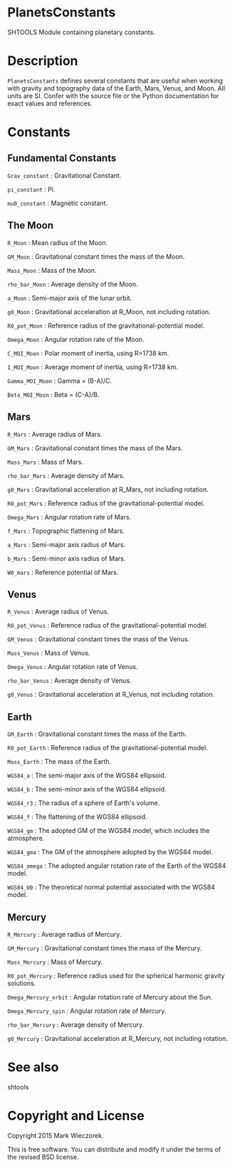 # PlanetsConstants

SHTOOLS Module containing planetary constants.

# Description

`PlanetsConstants` defines several constants that are useful when working with gravity and topography data of the Earth, Mars, Venus, and Moon. All units are SI. Confer with the source file or the Python documentation for exact values and references.

# Constants

## Fundamental Constants

`Grav_constant`
:   Gravitational Constant.

`pi_constant`
:   Pi.

`mu0_constant` 
:   Magnetic constant.


## The Moon

`R_Moon`
:   Mean radius of the Moon.

`GM_Moon`
:   Gravitational constant times the mass of the Moon.

`Mass_Moon`
:   Mass of the Moon.

`rho_bar_Moon`
:   Average density of the Moon.

`a_Moon`
:   Semi-major axis of the lunar orbit.

`g0_Moon`
:   Gravitational acceleration at R_Moon, not including rotation.

`R0_pot_Moon`
:   Reference radius of the gravitational-potential model.

`Omega_Moon`
:   Angular rotation rate of the Moon.

`C_MOI_Moon`
:   Polar moment of inertia, using R=1738 km.

`I_MOI_Moon`
:   Average moment of inertia, using R=1738 km.

`Gamma_MOI_Moon`
:   Gamma = (B-A)/C.

`Beta_MOI_Moon`
:   Beta = (C-A)/B.

## Mars

`R_Mars`
:   Average radius of Mars.

`GM_Mars` 
:   Gravitational constant times the mass of the Mars.

`Mass_Mars`
:   Mass of Mars.

`rho_bar_Mars`
:   Average density of Mars.

`g0_Mars`
:   Gravitational acceleration at R_Mars, not including rotation.

`R0_pot_Mars`
:   Reference radius of the gravitational-potential model.

`Omega_Mars`
:   Angular rotation rate of Mars.

`f_Mars`
:   Topographic flattening of Mars.

`a_Mars`
:   Semi-major axis radius of Mars.

`b_Mars`
:	 Semi-minor axis radius of Mars.

`W0_mars`
:	Reference potential of Mars.

## Venus

`R_Venus`
:   Average radius of Venus.

`R0_pot_Venus` 
:   Reference radius of the gravitational-potential model.

`GM_Venus`
:   Gravitational constant times the mass of the Venus.

`Mass_Venus`
:   Mass of Venus.

`Omega_Venus`
:   Angular rotation rate of Venus.

`rho_bar_Venus`
:   Average density of Venus.

`g0_Venus`
:   Gravitational acceleration at R_Venus, not including rotation.

## Earth

`GM_Earth`
:   Gravitational constant times the mass of the Earth.

`R0_pot_Earth`
:   Reference radius of the gravitational-potential model.

`Mass_Earth`
:   The mass of the Earth.

`WGS84_a`
:   The semi-major axis of the WGS84 ellipsoid.

`WGS84_b`
:   The semi-minor axis of the WGS84 ellipsoid.

`WGS84_r3`
:   The radius of a sphere of Earth's volume.

`WGS84_f`
:   The flattening of the WGS84 ellipsoid.

`WGS84_gm`
:   The adopted GM of the WGS84 model, which includes the atmosphere.

`WGS84_gma`
:   The GM of the atmosphere adopted by the WGS84 model.

`WGS84_omega`
:   The adopted angular rotation rate of the Earth of the WGS84 model.

`WGS84_U0`
:   The theoretical normal potential associated with the WGS84 model.

## Mercury

`R_Mercury`
:   Average radius of Mercury.

`GM_Mercury`
:   Gravitational constant times the mass of the Mercury.

`Mass_Mercury`
:   Mass of Mercury.

`R0_pot_Mercury`
:   Reference radius used for the spherical harmonic gravity solutions.

`Omega_Mercury_orbit`
:   Angular rotation rate of Mercury about the Sun.

`Omega_Mercury_spin`
:   Angular rotation rate of Mercury.

`rho_bar_Mercury`
:   Average density of Mercury.

`g0_Mercury`
:   Gravitational acceleration at R_Mercury, not including rotation.

# See also

shtools

# Copyright and License

Copyright 2015 Mark Wieczorek.

This is free software. You can distribute and modify it under the terms of the revised BSD license.
